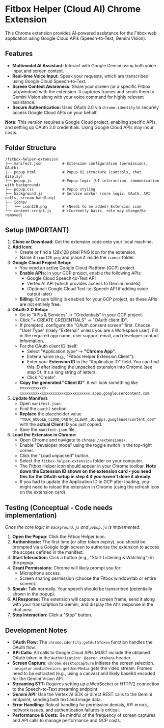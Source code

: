 # Fitbox Helper (Cloud AI) Chrome Extension

This Chrome extension provides AI-powered assistance for the Fitbox web application using Google Cloud APIs (Speech-to-Text, Gemini Vision).

## Features

*   **Multimodal AI Assistant:** Interact with Google Gemini using both voice input and screen context.
*   **Real-time Voice Input:** Speak your requests, which are transcribed using Google Cloud Speech-to-Text.
*   **Screen Context Awareness:** Share your screen (or a specific Fitbox tab/window) with the extension. It captures frames and sends them to Gemini Vision along with your voice command for highly relevant assistance.
*   **Secure Authentication:** Uses OAuth 2.0 via `chrome.identity` to securely access Google Cloud APIs on your behalf.

**Note:** This version requires a Google Cloud project, enabling specific APIs, and setting up OAuth 2.0 credentials. Using Google Cloud APIs may incur costs.

## Folder Structure

```
/fitbox-helper-extension
├── manifest.json         # Extension configuration (permissions, OAuth)
├── popup.html            # Popup UI structure (controls, chat display)
├── popup.js              # Popup logic (UI interaction, communication with background)
├── popup.css             # Popup styling
├── background.js         # Service worker (core logic: OAuth, API calls, stream handling)
├── icons/
│   └── icon128.png       # (Needs to be added) Extension icon
└── content-script.js     # (Currently basic, role may change/be removed)
```

## Setup (IMPORTANT)

1.  **Clone or Download:** Get the extension code onto your local machine.
2.  **Add Icon:**
    *   Create or find a 128x128 pixel PNG icon for the extension.
    *   Name it `icon128.png` and place it inside the `icons/` folder.
3.  **Google Cloud Project Setup:**
    *   You need an active Google Cloud Platform (GCP) project.
    *   **Enable APIs:** In your GCP project, enable the following APIs:
        *   Google Cloud Speech-to-Text API
        *   Vertex AI API (which provides access to Gemini models)
        *   (Optional: Google Cloud Text-to-Speech API if adding voice output later)
    *   **Billing:** Ensure billing is enabled for your GCP project, as these APIs are not entirely free.
4.  **OAuth 2.0 Setup:**
    *   Go to "APIs & Services" -> "Credentials" in your GCP project.
    *   Click "+ CREATE CREDENTIALS" -> "OAuth client ID".
    *   If prompted, configure the "OAuth consent screen" first. Choose "User Type" (likely "External" unless you are a Workspace user). Fill in the required app name, user support email, and developer contact information.
    *   For the OAuth client ID itself:
        *   Select "Application type" -> **"Chrome App"**. 
        *   Enter a name (e.g., "Fitbox Helper Extension Client").
        *   Enter your **Extension ID** in the "Application ID" field. You can find this ID after loading the unpacked extension into Chrome (see step 5). It's a long string of letters.
        *   Click "Create".
    *   **Copy the generated "Client ID"**. It will look something like `xxxxxxxxxxxx-xxxxxxxxxxxxxxxxxxxxxxxxxxxxxxxx.apps.googleusercontent.com`.
5.  **Update Manifest:**
    *   Open `manifest.json`.
    *   Find the `oauth2` section.
    *   **Replace** the placeholder value `"YOUR_GOOGLE_CLOUD_OAUTH_CLIENT_ID.apps.googleusercontent.com"` with the **actual Client ID** you just copied.
    *   Save the `manifest.json` file.
6.  **Load the Extension in Chrome:**
    *   Open Chrome and navigate to `chrome://extensions/`.
    *   Enable "Developer mode" using the toggle switch in the top-right corner.
    *   Click the "Load unpacked" button.
    *   Select the `fitbox-helper-extension` folder on your computer.
    *   The Fitbox Helper icon should appear in your Chrome toolbar. **Note down the Extension ID shown on the extension card - you need this for the OAuth setup in step 4 if you haven't done it already.**
    *   If you had to update the Application ID in GCP after loading, you might need to reload the extension in Chrome (using the refresh icon on the extension card).

## Testing (Conceptual - Code needs implementation)

*Once the core logic in `background.js` and `popup.js` is implemented:* 

1.  **Open the Popup:** Click the Fitbox Helper icon.
2.  **Authenticate:** The first time (or after token expiry), you should be prompted via a Google login screen to authorize the extension to access the scopes defined in the manifest.
3.  **Start Interaction:** Click a button (e.g., "Start Listening & Watching") in the popup.
4.  **Grant Permissions:** Chrome will likely prompt you for:
    *   Microphone access.
    *   Screen sharing permission (choose the Fitbox window/tab or entire screen).
5.  **Speak:** Talk normally. Your speech should be transcribed (potentially shown in the popup).
6.  **AI Response:** The extension will capture a screen frame, send it along with your transcription to Gemini, and display the AI's response in the chat area.
7.  **Stop Interaction:** Click a "Stop" button.

## Development Notes

*   **OAuth Flow:** The `chrome.identity.getAuthToken` function handles the OAuth flow.
*   **API Calls:** All calls to Google Cloud APIs MUST include the obtained OAuth token in the `Authorization: Bearer <token>` header.
*   **Screen Capture:** `chrome.desktopCapture` initiates the screen selection. `navigator.mediaDevices.getUserMedia` gets the video stream. Frames need to be extracted (e.g., using a canvas) and likely base64 encoded for the Gemini Vision API.
*   **Streaming STT:** Requires setting up a WebSocket or HTTP/2 connection to the Speech-to-Text streaming endpoint.
*   **Gemini API:** Use the Vertex AI SDK or direct REST calls to the Gemini endpoint, sending both text and image data.
*   **Error Handling:** Robust handling for permission denials, API errors, network issues, and authentication failures is critical.
*   **Performance & Costs:** Be mindful of the frequency of screen captures and API calls to manage performance and GCP costs.

